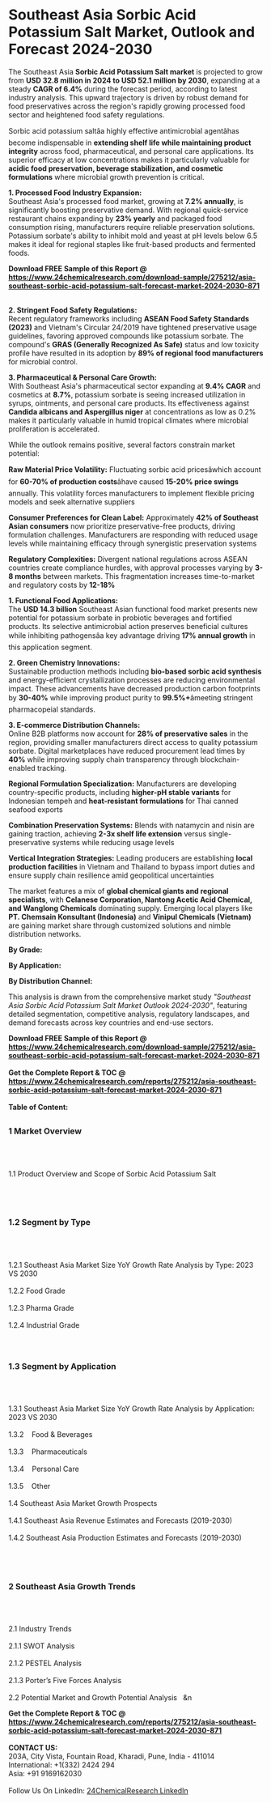 <h1>Southeast Asia Sorbic Acid Potassium Salt Market, Outlook and Forecast 2024-2030</h1><p>The Southeast Asia <strong>Sorbic Acid Potassium Salt market</strong> is projected to grow from <strong>USD 32.8 million in 2024 to USD 52.1 million by 2030</strong>, expanding at a steady <strong>CAGR of 6.4%</strong> during the forecast period, according to latest industry analysis. This upward trajectory is driven by robust demand for food preservatives across the region's rapidly growing processed food sector and heightened food safety regulations.</p><p>Sorbic acid potassium saltâa highly effective antimicrobial agentâhas become indispensable in <strong>extending shelf life while maintaining product integrity</strong> across food, pharmaceutical, and personal care applications. Its superior efficacy at low concentrations makes it particularly valuable for <strong>acidic food preservation, beverage stabilization, and cosmetic formulations</strong> where microbial growth prevention is critical.</p><p><strong>1. Processed Food Industry Expansion:</strong><br>
Southeast Asia's processed food market, growing at <strong>7.2% annually</strong>, is significantly boosting preservative demand. With regional quick-service restaurant chains expanding by <strong>23% yearly</strong> and packaged food consumption rising, manufacturers require reliable preservation solutions. Potassium sorbate's ability to inhibit mold and yeast at pH levels below 6.5 makes it ideal for regional staples like fruit-based products and fermented foods.</p><div><b>Download FREE Sample of this Report @ 
            <a href="https://www.24chemicalresearch.com/download-sample/275212/asia-southeast-sorbic-acid-potassium-salt-forecast-market-2024-2030-871">
            https://www.24chemicalresearch.com/download-sample/275212/asia-southeast-sorbic-acid-potassium-salt-forecast-market-2024-2030-871</a></b></div><br><p><strong>2. Stringent Food Safety Regulations:</strong><br>
Recent regulatory frameworks including <strong>ASEAN Food Safety Standards (2023)</strong> and Vietnam's Circular 24/2019 have tightened preservative usage guidelines, favoring approved compounds like potassium sorbate. The compound's <strong>GRAS (Generally Recognized As Safe)</strong> status and low toxicity profile have resulted in its adoption by <strong>89% of regional food manufacturers</strong> for microbial control.</p><p><strong>3. Pharmaceutical &amp; Personal Care Growth:</strong><br>
With Southeast Asia's pharmaceutical sector expanding at <strong>9.4% CAGR</strong> and cosmetics at <strong>8.7%</strong>, potassium sorbate is seeing increased utilization in syrups, ointments, and personal care products. Its effectiveness against <strong>Candida albicans and Aspergillus niger</strong> at concentrations as low as 0.2% makes it particularly valuable in humid tropical climates where microbial proliferation is accelerated.</p><p>While the outlook remains positive, several factors constrain market potential:</p><p><strong>Raw Material Price Volatility:</strong> Fluctuating sorbic acid pricesâwhich account for <strong>60-70% of production costs</strong>âhave caused <strong>15-20% price swings</strong> annually. This volatility forces manufacturers to implement flexible pricing models and seek alternative suppliers</p><p><strong>Consumer Preferences for Clean Label:</strong> Approximately <strong>42% of Southeast Asian consumers</strong> now prioritize preservative-free products, driving formulation challenges. Manufacturers are responding with reduced usage levels while maintaining efficacy through synergistic preservation systems</p><p><strong>Regulatory Complexities:</strong> Divergent national regulations across ASEAN countries create compliance hurdles, with approval processes varying by <strong>3-8 months</strong> between markets. This fragmentation increases time-to-market and regulatory costs by <strong>12-18%</strong></p><p><strong>1. Functional Food Applications:</strong><br>
The <strong>USD 14.3 billion</strong> Southeast Asian functional food market presents new potential for potassium sorbate in probiotic beverages and fortified products. Its selective antimicrobial action preserves beneficial cultures while inhibiting pathogensâa key advantage driving <strong>17% annual growth</strong> in this application segment.</p><p><strong>2. Green Chemistry Innovations:</strong><br>
Sustainable production methods including <strong>bio-based sorbic acid synthesis</strong> and energy-efficient crystallization processes are reducing environmental impact. These advancements have decreased production carbon footprints by <strong>30-40%</strong> while improving product purity to <strong>99.5%+</strong>âmeeting stringent pharmacopeial standards.</p><p><strong>3. E-commerce Distribution Channels:</strong><br>
Online B2B platforms now account for <strong>28% of preservative sales</strong> in the region, providing smaller manufacturers direct access to quality potassium sorbate. Digital marketplaces have reduced procurement lead times by <strong>40%</strong> while improving supply chain transparency through blockchain-enabled tracking.</p><p><strong>Regional Formulation Specialization:</strong> Manufacturers are developing country-specific products, including <strong>higher-pH stable variants</strong> for Indonesian tempeh and <strong>heat-resistant formulations</strong> for Thai canned seafood exports</p><p><strong>Combination Preservation Systems:</strong> Blends with natamycin and nisin are gaining traction, achieving <strong>2-3x shelf life extension</strong> versus single-preservative systems while reducing usage levels</p><p><strong>Vertical Integration Strategies:</strong> Leading producers are establishing <strong>local production facilities</strong> in Vietnam and Thailand to bypass import duties and ensure supply chain resilience amid geopolitical uncertainties</p><p>The market features a mix of <strong>global chemical giants and regional specialists</strong>, with <strong>Celanese Corporation, Nantong Acetic Acid Chemical, and Wanglong Chemicals</strong> dominating supply. Emerging local players like <strong>PT. Chemsain Konsultant (Indonesia)</strong> and <strong>Vinipul Chemicals (Vietnam)</strong> are gaining market share through customized solutions and nimble distribution networks.</p><p><strong>By Grade:</strong></p><p><strong>By Application:</strong></p><p><strong>By Distribution Channel:</strong></p><p>This analysis is drawn from the comprehensive market study <em>"Southeast Asia Sorbic Acid Potassium Salt Market Outlook 2024-2030"</em>, featuring detailed segmentation, competitive analysis, regulatory landscapes, and demand forecasts across key countries and end-use sectors.</p><div><b>Download FREE Sample of this Report @ 
            <a href="https://www.24chemicalresearch.com/download-sample/275212/asia-southeast-sorbic-acid-potassium-salt-forecast-market-2024-2030-871">
            https://www.24chemicalresearch.com/download-sample/275212/asia-southeast-sorbic-acid-potassium-salt-forecast-market-2024-2030-871</a></b></div><br><div><b>Get the Complete Report & TOC @ 
            <a href="https://www.24chemicalresearch.com/reports/275212/asia-southeast-sorbic-acid-potassium-salt-forecast-market-2024-2030-871">
            https://www.24chemicalresearch.com/reports/275212/asia-southeast-sorbic-acid-potassium-salt-forecast-market-2024-2030-871</a></b></div><br>
            <b>Table of Content:</b><p><h2><span style="font-size:16px"><strong>1 Market Overview&nbsp;&nbsp; &nbsp;</strong></span></h2><br />
<br />
<p>1.1 Product Overview and Scope of Sorbic Acid Potassium Salt&nbsp;</p><br />
<br />
<h2><strong><span style="font-size:16px">1.2 Segment by Type&nbsp;&nbsp; &nbsp;</span></strong></h2><br />
<br />
<p>1.2.1 Southeast Asia Market Size YoY Growth Rate Analysis by Type: 2023 VS 2030&nbsp;&nbsp; &nbsp;<br /><br />
1.2.2 Food Grade&nbsp;&nbsp; &nbsp;<br /><br />
1.2.3 Pharma Grade<br /><br />
1.2.4 Industrial Grade<br /><br />
<br />
<h2><span style="font-size:16px"><strong>1.3 Segment by Application&nbsp;&nbsp;</strong></span></h2><br />
<br />
<p>1.3.1 Southeast Asia Market Size YoY Growth Rate Analysis by Application: 2023 VS 2030&nbsp;&nbsp; &nbsp;<br /><br />
1.3.2&nbsp;&nbsp; &nbsp;Food & Beverages<br /><br />
1.3.3&nbsp;&nbsp; &nbsp;Pharmaceuticals<br /><br />
1.3.4&nbsp;&nbsp; &nbsp;Personal Care<br /><br />
1.3.5&nbsp;&nbsp; &nbsp;Other<br /><br />
1.4 Southeast Asia Market Growth Prospects&nbsp;&nbsp; &nbsp;<br /><br />
1.4.1 Southeast Asia Revenue Estimates and Forecasts (2019-2030)&nbsp;&nbsp; &nbsp;<br /><br />
1.4.2 Southeast Asia Production Estimates and Forecasts (2019-2030)&nbsp;&nbsp;</p><br />
<br />
<h2><span style="font-size:16px"><strong>2 Southeast Asia Growth Trends&nbsp;&nbsp; &nbsp;</strong></span></h2><br />
<br />
<p>2.1 Industry Trends&nbsp;&nbsp; &nbsp;<br /><br />
2.1.1 SWOT Analysis&nbsp;&nbsp; &nbsp;<br /><br />
2.1.2 PESTEL Analysis&nbsp;&nbsp; &nbsp;<br /><br />
2.1.3 Porter&rsquo;s Five Forces Analysis&nbsp;&nbsp; &nbsp;<br /><br />
2.2 Potential Market and Growth Potential Analysis&nbsp;&nbsp; &n</p><div><b>Get the Complete Report & TOC @ 
            <a href="https://www.24chemicalresearch.com/reports/275212/asia-southeast-sorbic-acid-potassium-salt-forecast-market-2024-2030-871">
            https://www.24chemicalresearch.com/reports/275212/asia-southeast-sorbic-acid-potassium-salt-forecast-market-2024-2030-871</a></b></div><br><b>CONTACT US:</b><br>
            203A, City Vista, Fountain Road, Kharadi, Pune, India - 411014<br>
            International: +1(332) 2424 294<br>
            Asia: +91 9169162030 <br><br>
            Follow Us On LinkedIn: <a href="https://www.linkedin.com/company/24chemicalresearch/">24ChemicalResearch LinkedIn</a>